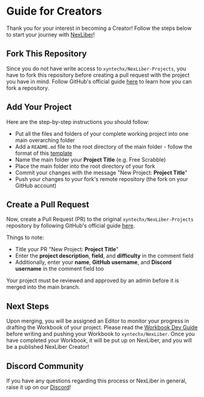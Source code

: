 # Guide for Creators
Thank you for your interest in becoming a Creator! Follow the steps below to start your journey with [NexLiber](https://nexliber.com)!

## Fork This Repository
Since you do not have write access to `xyntechx/NexLiber-Projects`, you have to fork this repository before creating a pull request with the project you have in mind. Follow GitHub's official guide [here](https://docs.github.com/en/get-started/quickstart/fork-a-repo) to learn how you can fork a repository.

## Add Your Project
Here are the step-by-step instructions you should follow:
- Put all the files and folders of your complete working project into one main overarching folder
- Add a `README.md` file to the root directory of the main folder - follow the format of this [template](https://github.com/xyntechx/NexLiber-Projects/blob/main/TEMPLATE.md)
- Name the main folder your **Project Title** (e.g. Free Scrabble)
- Place the main folder into the root directory of your fork
- Commit your changes with the message "New Project: **Project Title**"
- Push your changes to your fork's remote repository (the fork on your GitHub account)

## Create a Pull Request
Now, create a Pull Request (PR) to the original `xyntechx/NexLiber-Projects` repository by following GitHub's official guide [here](https://docs.github.com/en/pull-requests/collaborating-with-pull-requests/proposing-changes-to-your-work-with-pull-requests/creating-a-pull-request-from-a-fork).

Things to note:
- Title your PR "New Project: **Project Title**"
- Enter the **project description**, **field**, and **difficulty** in the comment field
- Additionally, enter your **name**, **GitHub username**, and **Discord username** in the comment field too

Your project must be reviewed and approved by an admin before it is merged into the main branch.

## Next Steps
Upon merging, you will be assigned an Editor to monitor your progress in drafting the Workbook of your project. Please read the [Workbook Dev Guide](https://github.com/xyntechx/NexLiber/blob/main/creator/GUIDE.md) before writing and pushing your Workbook to `xyntechx/NexLiber`. Once you have completed your Workbook, it will be put up on NexLiber, and you will be a published NexLiber Creator!

## Discord Community
If you have any questions regarding this process or NexLiber in general, raise it up on our [Discord](https://discord.gg/CvZGEjyzbR)!
